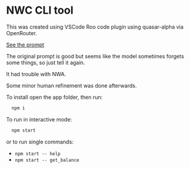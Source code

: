 # NWC CLI tool

This was created using VSCode Roo code plugin using quasar-alpha via OpenRouter.

[See the prompt](./prompt.txt)

The original prompt is good but seems like the model sometimes forgets some things, so just tell it again.

It had trouble with NWA.

Some minor human refinement was done afterwards.

To install open the app folder, then run:

```bash
  npm i
```

To run in interactive mode:

```bash
  npm start
```

or to run single commands:

- `npm start -- help`
- `npm start -- get_balance`
